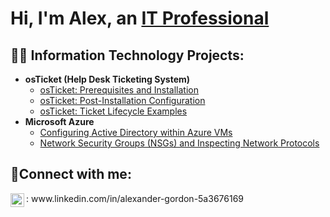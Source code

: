 <h1>Hi, I'm Alex, an <a href="https://linkedin.com/in/Josh">IT Professional</a></h1>

<h2>👨‍💻 Information Technology Projects:</h2>

- <b>osTicket (Help Desk Ticketing System)</b>
  - [osTicket: Prerequisites and Installation](https://github.com/Rizzledizzle4/osticket-prereqs)
  - [osTicket: Post-Installation Configuration](https://github.com/joshmadakorcc/post-install-config)
  - [osTicket: Ticket Lifecycle Examples](https://github.com/joshmadakorcc/ticket-lifecycle)
- <b>Microsoft Azure</b>
  - [Configuring Active Directory within Azure VMs](https://github.com/Rizzledizzle4/configure-ad)
  - [Network Security Groups (NSGs) and Inspecting Network Protocols](https://github.com/Rizzledizzle4/azure-network-protocol)

<h2>🤳Connect with me:</h2>
<img align="left" alt="Josh | LinkedIn" width="22px" src="https://cdn.jsdelivr.net/npm/simple-icons@v3/icons/linkedin.svg" />: www.linkedin.com/in/alexander-gordon-5a3676169
